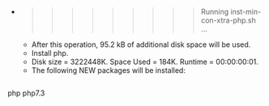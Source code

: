* >>>>>>>>> Running inst-min-con-xtra-php.sh ...
  * After this operation, 95.2 kB of additional disk space will be used.
  * Install php.
  * Disk size = 3222448K. Space Used = 184K. Runtime = 00:00:00:01.
  * The following NEW packages will be installed:
  ```bash
php php7.3
  ```
